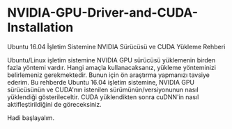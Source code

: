 # NVIDIA-GPU-Driver-and-CUDA-Installation
Ubuntu 16.04 İşletim Sistemine NVIDIA Sürücüsü ve CUDA Yükleme Rehberi

Ubuntu/Linux işletim sistemine NVIDIA GPU sürücüsü yüklemenin birden fazla yöntemi vardır. Hangi amaçla kullanacaksanız, yükleme yönteminizi belirlemeniz gerekmektedir. Bunun için ön araştırma yapmanızı tavsiye ederim. Bu rehberde Ubuntu 16.04 işletim sistemine, NVIDIA GPU sürücüsünün ve CUDA'nın istenilen sürümünün/versiyonunun nasıl yüklendiği gösterileceltir. CUDA yüklendikten sonra cuDNN'in nasıl aktifleştirildiğini de göreceksiniz.

Hadi başlayalım.
